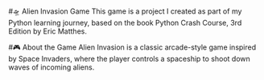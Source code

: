 #🛸 Alien Invasion Game
This game is a project I created as part of my Python learning journey, based on the book Python Crash Course, 3rd Edition by Eric Matthes.

#🎮 About the Game
Alien Invasion is a classic arcade-style game inspired by Space Invaders, where the player controls a spaceship to shoot down waves of incoming aliens.
